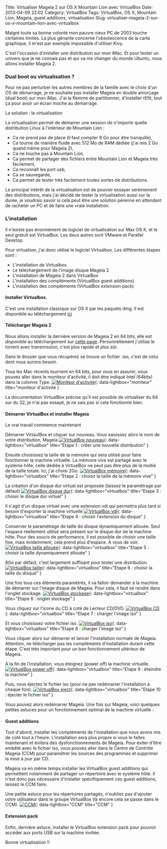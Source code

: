 Title: Virtualiser Mageia 2 sur OS X Mountain Lion avec VirtualBox
Date: 2013-04-09 22:02
Category: VirtualBox
Tags: VirtualBox, OS X, Mountain Lion, Mageia, guest additions, virtualisation
Slug: virtualiser-mageia-2-sur-os-x-mountain-lion-avec-virtualbox

Malgré toute sa bonne volonté mon pauvre vieux PC de 2003 touche certaines limites. La plus génante concerne l'obsolescence de la carte graphique, il m'est par exemple impossible d'utiliser Kivy.

C'est l'occasion d'installer une distribution sur mon iMac. Et pour tester un univers que je ne connais pas et qui va me changer du monde Ubuntu, nous allons installer Mageia 2.

### Dual boot ou virtualisation ?

Pour ne pas perturber les autres membres de la famille avec le choix d'un OS de démarrage, je ne souhaite pas installer Mageia en double amorçage (dual boot) sur mon iMac. J'ai la flemme de partitionner, d'installer rEfit, tout ça pour avoir un écran moche au démarrage.

La solution : la virtualisation

La virtualisation permet de démarrer une session de n'importe quelle distribution Linux à l'intérieur de Mountain Lion :

- Ca ne prend pas de place (il faut compter 8 Go pour être tranquille),
- Ca tourne de manière fluide avec 512 Mo de RAM dédiée (j'ai mis 2 Go quand même pour Mageia 2),
- Ca ne touche pas à Mountain Lion, 
- Ca permet de partager des fichiers entre Mountain Lion et Mageia très facilement,
- Ca reconnaît les port usb,
- Ca se sauvegarde,
- Ca permet de tester très facilement toutes sortes de distributions.

Le principal intérêt de la virtualisation est de pouvoir essayer sereinement des distributions, mais j'ai décidé de tester la virtualisation aussi sur la durée, je voudrais savoir si cela peut être une solution pérenne en attendant de racheter un PC et de faire une vraie installation.


### L'installation

Il n'existe pas énormément de logiciel de virtualisation sur Max OS X, et le seul gratuit est VirtualBox. Les deux autres sont VMware et Parallel Desktop.

Pour virtualiser, j'ai donc utilisé le logiciel Virtualbox. Les différentes étapes sont :

- L'installation de Virtualbox 
- Le téléchargement de l'image disque Mageia 2
- L'installation de Mageia 2 dans VirtualBox
- L'installation des compléments (VirtualBox guest additions)
- L'installation des compléments (VirtualBox extension pack)


#### Installer Virtualbox. 

C'est une installation classique sur OS X par les paquets dmg. Il est disponible au téléchargement [ici](https://www.virtualbox.org/wiki/Downloads "VirtualBox")

#### Télécharger Mageia 2

Nous allons installer la dernière version de Mageia 2 en 64 bits, elle est disponible au téléchargement sur [cette page](http://www.mageia.org/fr/downloads/ "Mageia"). Personnellement j'utilise le torrent avec transmission, c'est plus rapide et plus sûr.

Dans le dossier que vous récupérez se trouve un fichier .iso, c'est de celui dont nous aurons besoin.

Tous les Mac récents tournent en 64 bits, pour vous en assurer, vous pouvez aller dans le moniteur d'activité, il doit être indiqué Intel (64bits) dans la colonne Type.
[![Moniteur d'activité]({filename}/images/virtualbox/moniteur.png "moniteur d'activité")]({filename}/images/virtualbox/moniteur.png){: data-lightbox="moniteur" title="moniteur d'activité }

La documentation VirtualBox précise qu'il est possible de virtualiser du 64 sur du 32, je n'ai pas essayé, je ne sais pas si cela fonctionne bien.

#### Démarrer VirtualBox et installer Mageia

Le vrai travail commence maintenant

Démarrer VirtaulBox et cliquer sur nouveau. Vous saisissez alors le nom de votre distribution, Mageia
[![VirtualBox nouveau]({filename}/images/virtualbox/vb-nouvelle.png "Etape 1 : créer une nouvelle distribution")]({filename}/images/virtualbox/vb-nouvelle.png){: data-lightbox="virtualbox" title="Etape 1 : créer une nouvelle distribution" }

Ensuite choisissez la taille de la mémoire qui sera utilisé pour faire fonctionner la machine virtuelle. La mémoire vive est partagé avec le système hôte, celle dédiée à VirtualBox ne peut pas être plus de la moitié de la taille totale. Ici, j'ai choisi 2Go.
[![VirtualBox mémoire]({filename}/images/virtualbox/vb-memoire.png "Etape 2 : choisir la taille de la mémoire vive")]({filename}/images/virtualbox/vb-memoire.png){: data-lightbox="virtualbox" title="Etape 2 : choisir la taille de la mémoire vive" }

La création d'un disque dur virtuel est proposée (laissez le paramétrage par défaut)
[![VirtualBox disque dur]({filename}/images/virtualbox/vb-disk.png "Etape 3 : choisir le disque dur virtuel")]({filename}/images/virtualbox/vb-disk.png){: data-lightbox="virtualbox" title="Etape 3 : choisir le disque dur virtuel" }

Il s'agit d'un disque virtuel avec une extension vdi qui permettra plus tard si besoin d'exporter la machine virtuelle
[![VirtualBox vdi]({filename}/images/virtualbox/vb-vdi.png "Etape 4 : choisir l'extension du disque")]({filename}/images/virtualbox/vb-vdi.png){: data-lightbox="virtualbox" title="Etape 4 : choisir l'extension du disque" }

Conserver le paramétrage de taille de disque dynamiquement allouée. Seul l'espace réellement utilisé sera présent sur le disque dur de la machine hôte. Pour des soucis de performance, il est possible de choisir une taille fixe, mais évidemment, cela prend plus d'espace. A vous de voir.
[![VirtualBox taille allouée]({filename}/images/virtualbox/vb-alloue.png "Etape 5 : choisir la taille dynamiquement allouée")]({filename}/images/virtualbox/vb-alloue.png){: data-lightbox="virtualbox" title="Etape 5 : choisir la taille dynamiquement allouée" }

8Go par défaut, c'est largement suffisant pour tester une distribution.
[![VirtualBox taille]({filename}/images/virtualbox/vb-taille.png "Etape 6 : choisir la taille du disque")]({filename}/images/virtualbox/vb-taille.png){: data-lightbox="virtualbox" title="Etape 6 : choisir la taille du disque" }

Une fois tous ces éléments paramétrés, il va falloir demander à la machine de démarrer sur l'image disque de Mageia. Pour cela, il faut se rendre dans l'onglet stockage.
[![VirtualBox stockage]({filename}/images/virtualbox/vb-stockage.png "Etape 6 : onglet stockage")]({filename}/images/virtualbox/vb-stockage.png){: data-lightbox="virtualbox" title="Etape 6 : onglet stockage" }

Vous cliquez sur l'icone du CD à coté de Lecteur CD/DVD.
[![VirtualBox CD]({filename}/images/virtualbox/vb-cd.png "Etape 7 : charger l'image iso")]({filename}/images/virtualbox/vb-cd.png){: data-lightbox="virtualbox" title="Etape 7 : charger l'image iso" }

Et vous choisissez votre fichier iso.
[![VirtualBox iso]({filename}/images/virtualbox/vb-iso.png "Etape 8 : charger l'image iso")]({filename}/images/virtualbox/vb-iso.png){: data-lightbox="virtualbox" title="Etape 8 : charger l'image iso" }

Vous cliquer alors sur démarrer et lancer l'installation normale de Mageia. Attention, ne télécharger pas les compléments d'installation durant cette étape. C'est très important pour un bon fonctionnement ultérieur de Mageia.

A la fin de l'installation, vous éteignez (power off) la machine virtuelle.
[![VirtualBox power off]({filename}/images/virtualbox/vb-off.png "Etape 9 : éteindre la machine")]({filename}/images/virtualbox/vb-off.png){: data-lightbox="virtualbox" title="Etape 9 : éteindre la machine" }

Puis, vous éjectez le fichier iso (pour ne pas redémarrer l'installation à chaque fois).
[![VirtualBox eject]({filename}/images/virtualbox/vb-eject.png "Etape 10 : éjecter le fichier iso")]({filename}/images/virtualbox/vb-eject.png){: data-lightbox="virtualbox" title="Etape 10 : éjecter le fichier iso" }

Vous pouvez alors redémarrer Mageia. Une fois sur Mageia, voici quelques petites astuces pour un fonctionnement optimal de la machine virtuelle :

#### Guest additions

Tout d'abord, installer les compléments de l'installation que nous avons mis de coté tout à l'heure. L'installation sera plus propre si vous le faites maintenant et évitera des dysfonctionnements de Mageia. Pour éviter d'être embêté avec le fichier iso, vous pouvez aller dans le Centre de Contrôle Mageia (CCM) pour paramétrer les sources des programmes et supprimer la mise à jour par CD.

Mageia va en même temps installer les VirtualBox guest additions qui permettent notamment de partager un répertoire avec le système hôte. Il n'est donc pas nécessaire d'installer spécifiquement ces guest additions, laissez le CCM faire.

Une petite astuce pour les répertoires partagés, n'oubliez pas d'ajouter votre utilisateur dans le groupe VirtualBox (là encore cela se passe dans le CCM).
[![CCM]({filename}/images/virtualbox/ccm.png "Partager un répertoire")]({filename}/images/virtualbox/ccm.png){: data-lightbox="CCM" title="CCM" }

#### Extension pack

Enfin, dernière astuce, installer le VirtualBox extension pack pour pouvoir accéder aux ports USB sur la machine invitée.

Bonne virtualisation !!
